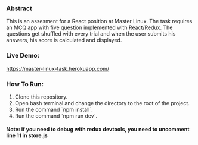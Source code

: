 ### Abstract
This is an assesment for a React position at Master Linux. The task requires an MCQ app with five question implemented with React/Redux. The questions get shuffled with every trial and when the user submits his answers, his score is calculated and displayed.
### Live Demo: 
https://master-linux-task.herokuapp.com/
### How To Run:
<ol>
  <li> Clone this repository.</li>
  <li> Open bash terminal and change the directory to the root of the project.</li>
  <li> Run the command `npm install`.</li>
  <li> Run the command `npm run dev`.</li>
</ol>
<h4> Note: if you need to debug with redux devtools, you need to uncomment line 11 in store.js </h4>
